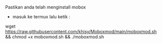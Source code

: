 Pastikan anda telah menginstall mobox
- masuk ke termux lalu
ketik :

wget https://raw.githubusercontent.com/khisy/Moboxmod/main/moboxmod.sh && chmod +x moboxmod.sh && ./moboxmod.sh
